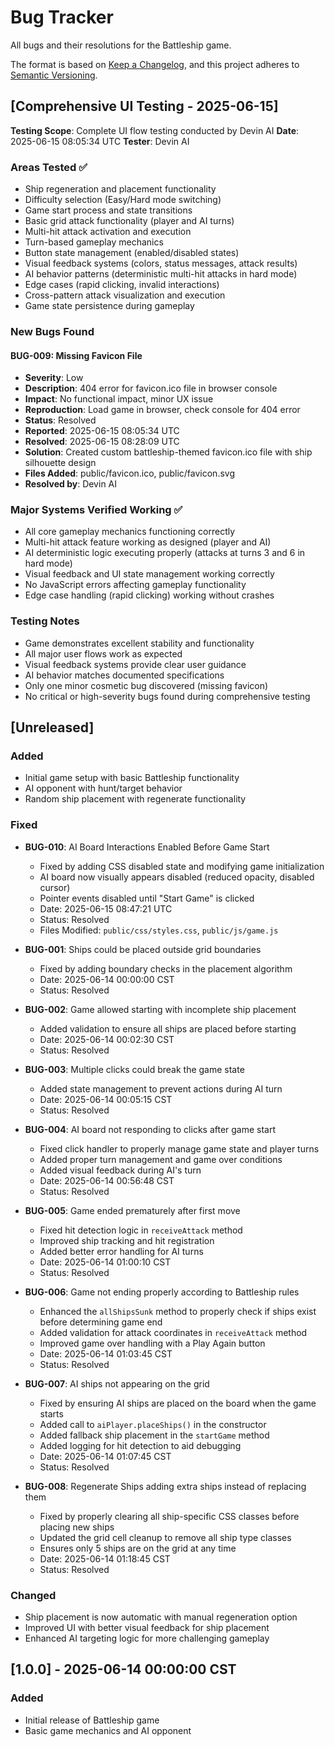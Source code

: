# Bug Tracker

All bugs and their resolutions for the Battleship game.

The format is based on [Keep a Changelog](https://keepachangelog.com/en/1.0.0/),
and this project adheres to [Semantic Versioning](https://semver.org/spec/v2.0.0.html).

## [Comprehensive UI Testing - 2025-06-15]

**Testing Scope**: Complete UI flow testing conducted by Devin AI
**Date**: 2025-06-15 08:05:34 UTC
**Tester**: Devin AI

### Areas Tested ✅
- Ship regeneration and placement functionality
- Difficulty selection (Easy/Hard mode switching)
- Game start process and state transitions
- Basic grid attack functionality (player and AI turns)
- Multi-hit attack activation and execution
- Turn-based gameplay mechanics
- Button state management (enabled/disabled states)
- Visual feedback systems (colors, status messages, attack results)
- AI behavior patterns (deterministic multi-hit attacks in hard mode)
- Edge cases (rapid clicking, invalid interactions)
- Cross-pattern attack visualization and execution
- Game state persistence during gameplay

### New Bugs Found

#### BUG-009: Missing Favicon File
- **Severity**: Low
- **Description**: 404 error for favicon.ico file in browser console
- **Impact**: No functional impact, minor UX issue
- **Reproduction**: Load game in browser, check console for 404 error
- **Status**: Resolved
- **Reported**: 2025-06-15 08:05:34 UTC
- **Resolved**: 2025-06-15 08:28:09 UTC
- **Solution**: Created custom battleship-themed favicon.ico file with ship silhouette design
- **Files Added**: public/favicon.ico, public/favicon.svg
- **Resolved by**: Devin AI

### Major Systems Verified Working ✅
- All core gameplay mechanics functioning correctly
- Multi-hit attack feature working as designed (player and AI)
- AI deterministic logic executing properly (attacks at turns 3 and 6 in hard mode)
- Visual feedback and UI state management working correctly
- No JavaScript errors affecting gameplay functionality
- Edge case handling (rapid clicking) working without crashes

### Testing Notes
- Game demonstrates excellent stability and functionality
- All major user flows work as expected
- Visual feedback systems provide clear user guidance
- AI behavior matches documented specifications
- Only one minor cosmetic bug discovered (missing favicon)
- No critical or high-severity bugs found during comprehensive testing

## [Unreleased]

### Added
- Initial game setup with basic Battleship functionality
- AI opponent with hunt/target behavior
- Random ship placement with regenerate functionality

### Fixed
- **BUG-010**: AI Board Interactions Enabled Before Game Start
  - Fixed by adding CSS disabled state and modifying game initialization
  - AI board now visually appears disabled (reduced opacity, disabled cursor)
  - Pointer events disabled until "Start Game" is clicked
  - Date: 2025-06-15 08:47:21 UTC
  - Status: Resolved
  - Files Modified: `public/css/styles.css`, `public/js/game.js`
- **BUG-001**: Ships could be placed outside grid boundaries
  - Fixed by adding boundary checks in the placement algorithm
  - Date: 2025-06-14 00:00:00 CST
  - Status: Resolved

- **BUG-002**: Game allowed starting with incomplete ship placement
  - Added validation to ensure all ships are placed before starting
  - Date: 2025-06-14 00:02:30 CST
  - Status: Resolved

- **BUG-003**: Multiple clicks could break the game state
  - Added state management to prevent actions during AI turn
  - Date: 2025-06-14 00:05:15 CST
  - Status: Resolved

- **BUG-004**: AI board not responding to clicks after game start
  - Fixed click handler to properly manage game state and player turns
  - Added proper turn management and game over conditions
  - Added visual feedback during AI's turn
  - Date: 2025-06-14 00:56:48 CST
  - Status: Resolved

- **BUG-005**: Game ended prematurely after first move
  - Fixed hit detection logic in `receiveAttack` method
  - Improved ship tracking and hit registration
  - Added better error handling for AI turns
  - Date: 2025-06-14 01:00:10 CST
  - Status: Resolved

- **BUG-006**: Game not ending properly according to Battleship rules
  - Enhanced the `allShipsSunk` method to properly check if ships exist before determining game end
  - Added validation for attack coordinates in `receiveAttack` method
  - Improved game over handling with a Play Again button
  - Date: 2025-06-14 01:03:45 CST
  - Status: Resolved

- **BUG-007**: AI ships not appearing on the grid
  - Fixed by ensuring AI ships are placed on the board when the game starts
  - Added call to `aiPlayer.placeShips()` in the constructor
  - Added fallback ship placement in the `startGame` method
  - Added logging for hit detection to aid debugging
  - Date: 2025-06-14 01:07:45 CST
  - Status: Resolved

- **BUG-008**: Regenerate Ships adding extra ships instead of replacing them
  - Fixed by properly clearing all ship-specific CSS classes before placing new ships
  - Updated the grid cell cleanup to remove all ship type classes
  - Ensures only 5 ships are on the grid at any time
  - Date: 2025-06-14 01:18:45 CST
  - Status: Resolved

### Changed
- Ship placement is now automatic with manual regeneration option
- Improved UI with better visual feedback for ship placement
- Enhanced AI targeting logic for more challenging gameplay

## [1.0.0] - 2025-06-14 00:00:00 CST
### Added
- Initial release of Battleship game
- Basic game mechanics and AI opponent
